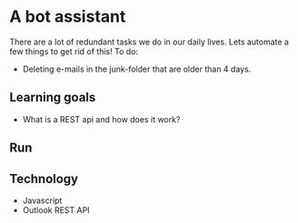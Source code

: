 # A bot assistant
There are a lot of redundant tasks we do in our daily lives. Lets automate a few things to get rid of this!
To do:
- Deleting e-mails in the junk-folder that are older than 4 days.


## Learning goals
- What is a REST api and how does it work?

## Run


## Technology
- Javascript
- Outlook REST API